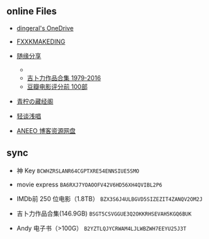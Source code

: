 <!-- - [琉璃](https://share.dingeral.workers.dev/) by dingeral -->

## online Files

- [dingeral's OneDrive](https://goodshare.dingeral.com/)

- [FXXKMAKEDING](https://node4.mkdmirror.workers.dev/)

- [随缘分享]()
  - [][1]
  - [吉卜力作品合集 1979-2016][2]
  - [豆瓣电影评分前 100部][3]

- [青柠の藏经阁](https://spcn.cyanlemon.net/onedrive/)

- [轻谈浅唱](https://service-7ckf4l6w-1251814827.gz.apigw.tencentcs.com/release/OneManager-php/OneDrive1/%E8%A5%BF%E9%83%A8%E6%95%B0%E6%8D%AE/)

- [ANEEO 博客资源网盘](https://od.aneeo.com/home)

## sync

- 神 Key `BCWHZRSLANR64CGPTXRE54ENNSIUE5SMO`

- movie express `BA6RXJ7YOAOOFV42V6HD56XH4QVIBL2P6`

- IMDb前 250 位电影（1.8TB） `BZX3S6J4ULBGVD5SIZEZIT4ZANQV2OM2J`

- 吉卜力作品合集(146.9GB) `BSGT5CSVGGUE3Q2OKKRHSEVAH5KGQ6BUK`

- Andy 电子书（>100G） `B2YZTLQJYCRWAM4LJLWBZWH7EEYU25J3T`

[1]:https://syfx.herokuapp.com/syfx/%E6%9C%AA%E5%BD%92%E6%A1%A3/IMDB%20TOP250/
[2]:https://syfx.herokuapp.com/syfx/%E6%9C%AA%E5%BD%92%E6%A1%A3/%E5%90%89%E5%8D%9C%E5%8A%9B%E4%BD%9C%E5%93%81%E5%90%88%E9%9B%861979-2016/
[3]:https://syfx.herokuapp.com/syfx/%E6%9C%AA%E5%BD%92%E6%A1%A3/%E8%B1%86%E7%93%A3%E7%94%B5%E5%BD%B1%E8%AF%84%E5%88%86%E5%89%8D100%E9%83%A8/